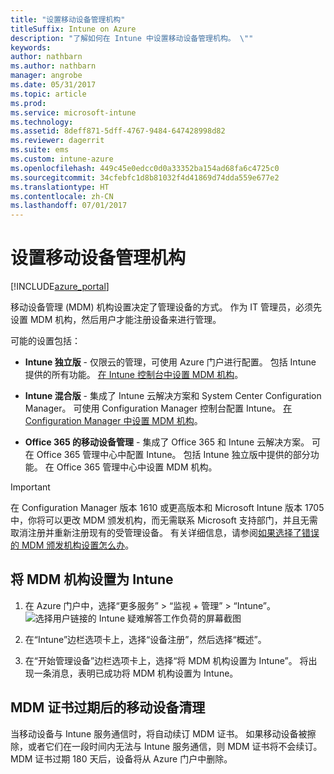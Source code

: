 ```yaml
---
title: "设置移动设备管理机构"
titleSuffix: Intune on Azure
description: "了解如何在 Intune 中设置移动设备管理机构。 \""
keywords: 
author: nathbarn
ms.author: nathbarn
manager: angrobe
ms.date: 05/31/2017
ms.topic: article
ms.prod: 
ms.service: microsoft-intune
ms.technology: 
ms.assetid: 8deff871-5dff-4767-9484-647428998d82
ms.reviewer: dagerrit
ms.suite: ems
ms.custom: intune-azure
ms.openlocfilehash: 449c45e0edcc0d0a33352ba154ad68fa6c4725c0
ms.sourcegitcommit: 34cfebfc1d8b81032f4d41869d74dda559e677e2
ms.translationtype: HT
ms.contentlocale: zh-CN
ms.lasthandoff: 07/01/2017
---
```

# <a name="set-the-mobile-device-management-authority"></a>设置移动设备管理机构

[!INCLUDE[azure_portal](./includes/azure_portal.md)]

移动设备管理 (MDM) 机构设置决定了管理设备的方式。 作为 IT 管理员，必须先设置 MDM 机构，然后用户才能注册设备来进行管理。

可能的设置包括：

- **Intune 独立版** - 仅限云的管理，可使用 Azure 门户进行配置。 包括 Intune 提供的所有功能。 [在 Intune 控制台中设置 MDM 机构](#mdm-authority-set-to-intune)。

- **Intune 混合版** - 集成了 Intune 云解决方案和 System Center Configuration Manager。 可使用 Configuration Manager 控制台配置 Intune。 [在 Configuration Manager 中设置 MDM 机构](https://docs.microsoft.com/sccm/mdm/deploy-use/configure-intune-subscription)。

- **Office 365 的移动设备管理** - 集成了 Office 365 和 Intune 云解决方案。 可在 Office 365 管理中心中配置 Intune。 包括 Intune 独立版中提供的部分功能。 在 Office 365 管理中心中设置 MDM 机构。

>[!IMPORTANT]    
在 Configuration Manager 版本 1610 或更高版本和 Microsoft Intune 版本 1705 中，你将可以更改 MDM 颁发机构，而无需联系 Microsoft 支持部门，并且无需取消注册并重新注册现有的受管理设备。 有关详细信息，请参阅[如果选择了错误的 MDM 颁发机构设置怎么办](/intune-classic/deploy-use/prerequisites-for-enrollment#what-to-do-if-you-choose-the-wrong-mdm-authority-setting)。

## <a name="set-mdm-authority-to-intune"></a>将 MDM 机构设置为 Intune

1. 在 Azure 门户中，选择“更多服务” > “监视 + 管理” > “Intune”。
  ![选择用户链接的 Intune 疑难解答工作负荷的屏幕截图](media/set-mdm-auth.png)
2. 在“Intune”边栏选项卡上，选择“设备注册”，然后选择“概述”。

3. 在“开始管理设备”边栏选项卡上，选择“将 MDM 机构设置为 Intune”。 将出现一条消息，表明已成功将 MDM 机构设置为 Intune。

## <a name="mobile-device-cleanup-after-mdm-certificate-expiration"></a>MDM 证书过期后的移动设备清理

当移动设备与 Intune 服务通信时，将自动续订 MDM 证书。 如果移动设备被擦除，或者它们在一段时间内无法与 Intune 服务通信，则 MDM 证书将不会续订。 MDM 证书过期 180 天后，设备将从 Azure 门户中删除。
